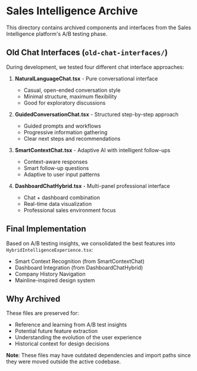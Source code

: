 # Sales Intelligence Archive

This directory contains archived components and interfaces from the Sales Intelligence platform's A/B testing phase.

## Old Chat Interfaces (`old-chat-interfaces/`)

During development, we tested four different chat interface approaches:

1. **NaturalLanguageChat.tsx** - Pure conversational interface
   - Casual, open-ended conversation style
   - Minimal structure, maximum flexibility
   - Good for exploratory discussions

2. **GuidedConversationChat.tsx** - Structured step-by-step approach
   - Guided prompts and workflows
   - Progressive information gathering
   - Clear next steps and recommendations

3. **SmartContextChat.tsx** - Adaptive AI with intelligent follow-ups
   - Context-aware responses
   - Smart follow-up questions
   - Adaptive to user input patterns

4. **DashboardChatHybrid.tsx** - Multi-panel professional interface
   - Chat + dashboard combination
   - Real-time data visualization
   - Professional sales environment focus

## Final Implementation

Based on A/B testing insights, we consolidated the best features into `HybridIntelligenceExperience.tsx`:
- Smart Context Recognition (from SmartContextChat)
- Dashboard Integration (from DashboardChatHybrid)
- Company History Navigation
- Mainline-inspired design system

## Why Archived

These files are preserved for:
- Reference and learning from A/B test insights
- Potential future feature extraction
- Understanding the evolution of the user experience
- Historical context for design decisions

**Note**: These files may have outdated dependencies and import paths since they were moved outside the active codebase. 
